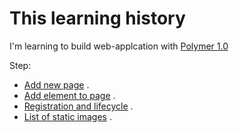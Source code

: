 # This learning history

I'm learning to build web-applcation with [Polymer 1.0](https://www.polymer-project.org/1.0/)

Step:

- [Add new page](https://github.com/XinyueZ/hello-polymer/tree/add-new-page) .
- [Add element to page](https://github.com/XinyueZ/hello-polymer/tree/add-element) .
- [Registration and lifecycle](https://github.com/XinyueZ/hello-polymer/tree/registeration-lifecycle) .
- [List of static images](https://github.com/XinyueZ/hello-polymer/tree/add-image-list-page) .